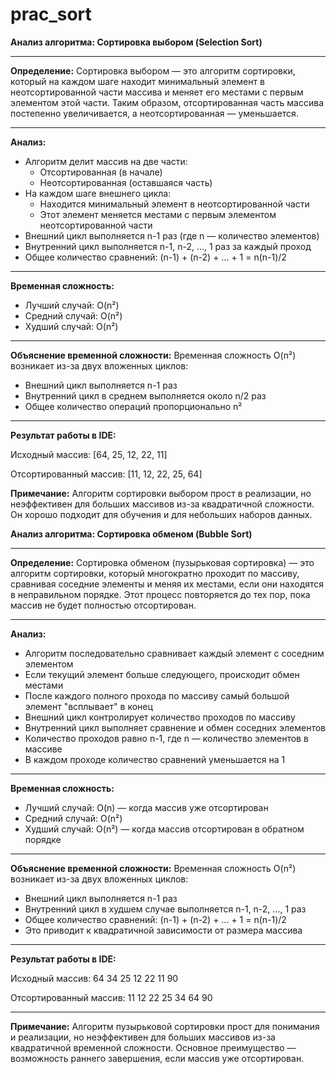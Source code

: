 # prac_sort
**Анализ алгоритма: Сортировка выбором (Selection Sort)**

---

**Определение:**
Сортировка выбором — это алгоритм сортировки, который на каждом шаге находит минимальный элемент в неотсортированной части массива и меняет его местами с первым элементом этой части. Таким образом, отсортированная часть массива постепенно увеличивается, а неотсортированная — уменьшается.

---

**Анализ:**
- Алгоритм делит массив на две части:
  - Отсортированная (в начале)
  - Неотсортированная (оставшаяся часть)
- На каждом шаге внешнего цикла:
  - Находится минимальный элемент в неотсортированной части
  - Этот элемент меняется местами с первым элементом неотсортированной части
- Внешний цикл выполняется n-1 раз (где n — количество элементов)
- Внутренний цикл выполняется n-1, n-2, ..., 1 раз за каждый проход
- Общее количество сравнений:
  (n-1) + (n-2) + ... + 1 = n(n-1)/2

---

**Временная сложность:**
- Лучший случай: O(n²)
- Средний случай: O(n²)
- Худший случай: O(n²)

---

**Объяснение временной сложности:**
Временная сложность O(n²) возникает из-за двух вложенных циклов:
- Внешний цикл выполняется n-1 раз
- Внутренний цикл в среднем выполняется около n/2 раз
- Общее количество операций пропорционально n²

---

**Результат работы в IDE:**

Исходный массив:
[64, 25, 12, 22, 11]

Отсортированный массив:
[11, 12, 22, 25, 64]

**Примечание:**
Алгоритм сортировки выбором прост в реализации, но неэффективен для больших массивов из-за квадратичной сложности. Он хорошо подходит для обучения и для небольших наборов данных.

**Анализ алгоритма: Сортировка обменом (Bubble Sort)**

---

**Определение:**
Сортировка обменом (пузырьковая сортировка) — это алгоритм сортировки, который многократно проходит по массиву, сравнивая соседние элементы и меняя их местами, если они находятся в неправильном порядке. Этот процесс повторяется до тех пор, пока массив не будет полностью отсортирован.

---

**Анализ:**
- Алгоритм последовательно сравнивает каждый элемент с соседним элементом
- Если текущий элемент больше следующего, происходит обмен местами
- После каждого полного прохода по массиву самый большой элемент "всплывает" в конец
- Внешний цикл контролирует количество проходов по массиву
- Внутренний цикл выполняет сравнение и обмен соседних элементов
- Количество проходов равно n-1, где n — количество элементов в массиве
- В каждом проходе количество сравнений уменьшается на 1

---

**Временная сложность:**
- Лучший случай: O(n) — когда массив уже отсортирован
- Средний случай: O(n²)
- Худший случай: O(n²) — когда массив отсортирован в обратном порядке

---

**Объяснение временной сложности:**
Временная сложность O(n²) возникает из-за двух вложенных циклов:
- Внешний цикл выполняется n-1 раз
- Внутренний цикл в худшем случае выполняется n-1, n-2, ..., 1 раз
- Общее количество сравнений: (n-1) + (n-2) + ... + 1 = n(n-1)/2
- Это приводит к квадратичной зависимости от размера массива

---

**Результат работы в IDE:**

Исходный массив:
64 34 25 12 22 11 90

Отсортированный массив:
11 12 22 25 34 64 90

---

**Примечание:**
Алгоритм пузырьковой сортировки прост для понимания и реализации, но неэффективен для больших массивов из-за квадратичной временной сложности. Основное преимущество — возможность раннего завершения, если массив уже отсортирован.
